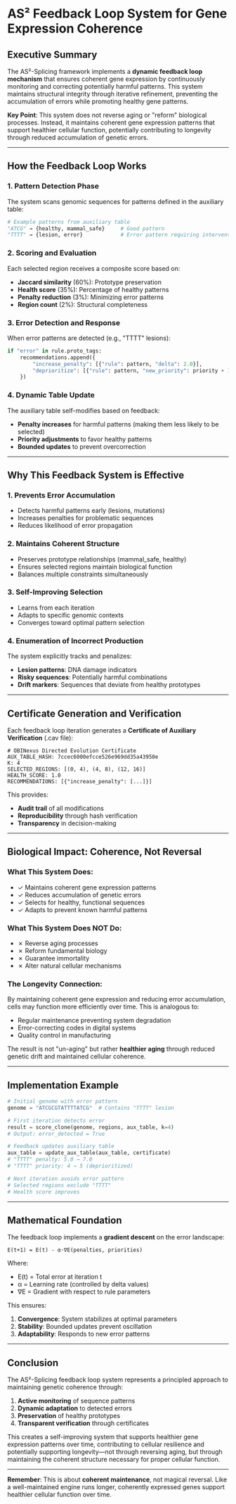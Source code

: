 # AS² Feedback Loop System for Gene Expression Coherence

## Executive Summary

The AS²-Splicing framework implements a **dynamic feedback loop mechanism** that ensures coherent gene expression by continuously monitoring and correcting potentially harmful patterns. This system maintains structural integrity through iterative refinement, preventing the accumulation of errors while promoting healthy gene patterns.

**Key Point**: This system does not reverse aging or "reform" biological processes. Instead, it maintains coherent gene expression patterns that support healthier cellular function, potentially contributing to longevity through reduced accumulation of genetic errors.

---

## How the Feedback Loop Works

### 1. **Pattern Detection Phase**
The system scans genomic sequences for patterns defined in the auxiliary table:
```python
# Example patterns from auxiliary table
"ATCG" → {healthy, mammal_safe}     # Good pattern
"TTTT" → {lesion, error}            # Error pattern requiring intervention
```

### 2. **Scoring and Evaluation**
Each selected region receives a composite score based on:
- **Jaccard similarity** (60%): Prototype preservation
- **Health score** (35%): Percentage of healthy patterns
- **Penalty reduction** (3%): Minimizing error patterns
- **Region count** (2%): Structural completeness

### 3. **Error Detection and Response**
When error patterns are detected (e.g., "TTTT" lesions):
```python
if "error" in rule.proto_tags:
    recommendations.append({
        "increase_penalty": [{"rule": pattern, "delta": 2.0}],
        "deprioritize": [{"rule": pattern, "new_priority": priority + 1}]
    })
```

### 4. **Dynamic Table Update**
The auxiliary table self-modifies based on feedback:
- **Penalty increases** for harmful patterns (making them less likely to be selected)
- **Priority adjustments** to favor healthy patterns
- **Bounded updates** to prevent overcorrection

---

## Why This Feedback System is Effective

### **1. Prevents Error Accumulation**
- Detects harmful patterns early (lesions, mutations)
- Increases penalties for problematic sequences
- Reduces likelihood of error propagation

### **2. Maintains Coherent Structure**
- Preserves prototype relationships (mammal_safe, healthy)
- Ensures selected regions maintain biological function
- Balances multiple constraints simultaneously

### **3. Self-Improving Selection**
- Learns from each iteration
- Adapts to specific genomic contexts
- Converges toward optimal pattern selection

### **4. Enumeration of Incorrect Production**
The system explicitly tracks and penalizes:
- **Lesion patterns**: DNA damage indicators
- **Risky sequences**: Potentially harmful combinations
- **Drift markers**: Sequences that deviate from healthy prototypes

---

## Certificate Generation and Verification

Each feedback loop iteration generates a **Certificate of Auxiliary Verification** (.cav file):

```
# OBINexus Directed Evolution Certificate
AUX_TABLE_HASH: 7ccec6000efcce526e969dd35a43950e
K: 4
SELECTED_REGIONS: [(0, 4), (4, 8), (12, 16)]
HEALTH_SCORE: 1.0
RECOMMENDATIONS: [{"increase_penalty": [...]}]
```

This provides:
- **Audit trail** of all modifications
- **Reproducibility** through hash verification
- **Transparency** in decision-making

---

## Biological Impact: Coherence, Not Reversal

### **What This System Does:**
- ✓ Maintains coherent gene expression patterns
- ✓ Reduces accumulation of genetic errors
- ✓ Selects for healthy, functional sequences
- ✓ Adapts to prevent known harmful patterns

### **What This System Does NOT Do:**
- ✗ Reverse aging processes
- ✗ Reform fundamental biology
- ✗ Guarantee immortality
- ✗ Alter natural cellular mechanisms

### **The Longevity Connection:**
By maintaining coherent gene expression and reducing error accumulation, cells may function more efficiently over time. This is analogous to:
- Regular maintenance preventing system degradation
- Error-correcting codes in digital systems
- Quality control in manufacturing

The result is not "un-aging" but rather **healthier aging** through reduced genetic drift and maintained cellular coherence.

---

## Implementation Example

```python
# Initial genome with error pattern
genome = "ATCGCGTATTTTATCG"  # Contains "TTTT" lesion

# First iteration detects error
result = score_clone(genome, regions, aux_table, k=4)
# Output: error_detected = True

# Feedback updates auxiliary table
aux_table = update_aux_table(aux_table, certificate)
# "TTTT" penalty: 5.0 → 7.0
# "TTTT" priority: 4 → 5 (deprioritized)

# Next iteration avoids error pattern
# Selected regions exclude "TTTT"
# Health score improves
```

---

## Mathematical Foundation

The feedback loop implements a **gradient descent** on the error landscape:

```
E(t+1) = E(t) - α·∇E(penalties, priorities)
```

Where:
- E(t) = Total error at iteration t
- α = Learning rate (controlled by delta values)
- ∇E = Gradient with respect to rule parameters

This ensures:
1. **Convergence**: System stabilizes at optimal parameters
2. **Stability**: Bounded updates prevent oscillation
3. **Adaptability**: Responds to new error patterns

---

## Conclusion

The AS²-Splicing feedback loop system represents a principled approach to maintaining genetic coherence through:

1. **Active monitoring** of sequence patterns
2. **Dynamic adaptation** to detected errors
3. **Preservation** of healthy prototypes
4. **Transparent verification** through certificates

This creates a self-improving system that supports healthier gene expression patterns over time, contributing to cellular resilience and potentially supporting longevity—not through reversing aging, but through maintaining the coherent structure necessary for proper cellular function.

---

**Remember**: This is about **coherent maintenance**, not magical reversal. Like a well-maintained engine runs longer, coherently expressed genes support healthier cellular function over time.